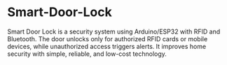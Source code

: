 # Smart-Door-Lock
Smart Door Lock is a security system using Arduino/ESP32 with RFID and Bluetooth. The door unlocks only for authorized RFID cards or mobile devices, while unauthorized access triggers alerts. It improves home security with simple, reliable, and low-cost technology.
